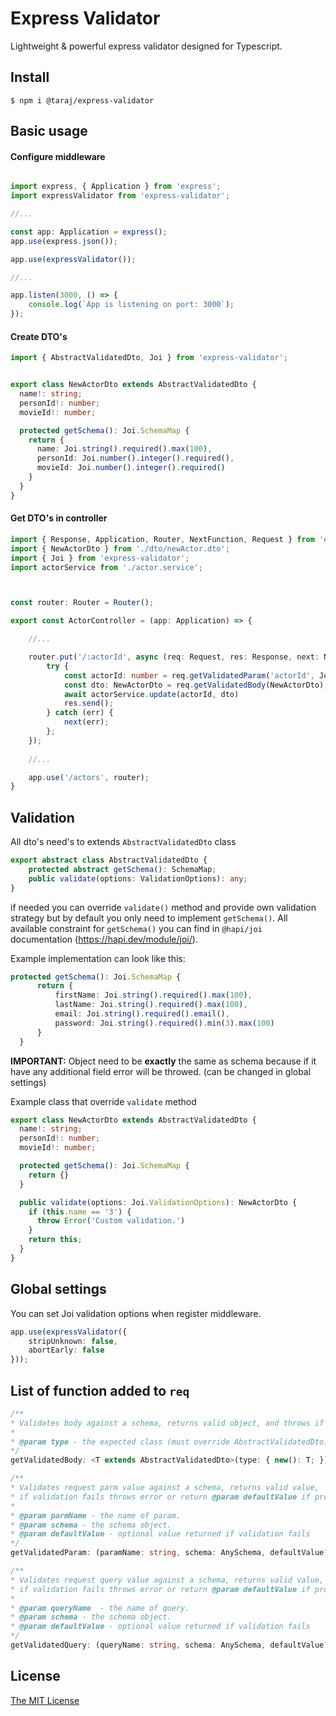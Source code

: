 # Express Validator
Lightweight & powerful express validator designed for Typescript.
## Install
    $ npm i @taraj/express-validator
## Basic usage
#### Configure middleware
```Typescript

import express, { Application } from 'express';
import expressValidator from 'express-validator';

//...

const app: Application = express();
app.use(express.json());

app.use(expressValidator());

//...

app.listen(3000, () => {
    console.log(`App is listening on port: 3000`);
});
```
#### Create DTO's
```Typescript
import { AbstractValidatedDto, Joi } from 'express-validator';


export class NewActorDto extends AbstractValidatedDto {
  name!: string;
  personId!: number;
  movieId!: number;

  protected getSchema(): Joi.SchemaMap {
    return {
      name: Joi.string().required().max(100),
      personId: Joi.number().integer().required(),
      movieId: Joi.number().integer().required()
    }
  }
}
```
#### Get DTO's in controller
```Typescript
import { Response, Application, Router, NextFunction, Request } from 'express';
import { NewActorDto } from './dto/newActor.dto';
import { Joi } from 'express-validator';
import actorService from './actor.service';



const router: Router = Router();

export const ActorController = (app: Application) => {

    //...

    router.put('/:actorId', async (req: Request, res: Response, next: NextFunction) => {
        try {
            const actorId: number = req.getValidatedParam('actorId', Joi.number().integer());
            const dto: NewActorDto = req.getValidatedBody(NewActorDto);
            await actorService.update(actorId, dto)
            res.send();
        } catch (err) {
            next(err);
        };
    });
    
    //...

    app.use('/actors', router);
}

```
## Validation 
All dto's need's to extends `AbstractValidatedDto` class
```Typescript
export abstract class AbstractValidatedDto {
    protected abstract getSchema(): SchemaMap;
    public validate(options: ValidationOptions): any;
}
```
if needed you can override `validate()` method and provide own validation strategy but by default you only need to implement `getSchema()`.
All available constraint for `getSchema()` you can find in `@hapi/joi` documentation (https://hapi.dev/module/joi/).

Example implementation can look like this:
```Typescript
protected getSchema(): Joi.SchemaMap {
      return {
          firstName: Joi.string().required().max(100),
          lastName: Joi.string().required().max(100),
          email: Joi.string().required().email(),
          password: Joi.string().required().min(3).max(100)
      }
  }
```
**IMPORTANT:** Object need to be **exactly** the same as schema because if it have any additional field error will be throwed. (can be changed in global settings)

Example class that override `validate` method
```Typescript
export class NewActorDto extends AbstractValidatedDto {
  name!: string;
  personId!: number;
  movieId!: number;

  protected getSchema(): Joi.SchemaMap {
    return {}
  }

  public validate(options: Joi.ValidationOptions): NewActorDto {
    if (this.name == '3') {
      throw Error('Custom validation.')
    }
    return this;
  }
}
```
## Global settings
You can set Joi validation options when register middleware.
```Typescript
app.use(expressValidator({
    stripUnknown: false,
    abortEarly: false
}));
```
## List of function added to `req`
```Typescript
/**
* Validates body against a schema, returns valid object, and throws if validation fails.
* 
* @param type - the expected class (must override AbstractValidatedDto)
*/
getValidatedBody: <T extends AbstractValidatedDto>(type: { new(): T; }) => T;

/**
* Validates request parm value against a schema, returns valid value,
* if validation fails throws error or return @param defaultValue if provided.
* 
* @param parmName - the name of param.
* @param schema - the schema object.
* @param defaultValue - optional value returned if validation fails
*/
getValidatedParam: (paramName: string, schema: AnySchema, defaultValue?: any) => any;

/**
* Validates request query value against a schema, returns valid value,
* if validation fails throws error or return @param defaultValue if provided.
* 
* @param queryName  - the name of query.
* @param schema - the schema object.
* @param defaultValue - optional value returned if validation fails
*/
getValidatedQuery: (queryName: string, schema: AnySchema, defaultValue?: any) => any;
```
## License

[The MIT License](http://opensource.org/licenses/MIT)
